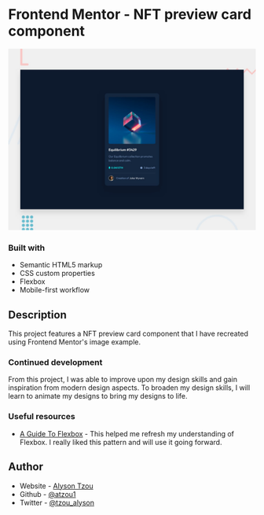 # Frontend Mentor - NFT preview card component

![Design preview for the NFT preview card component coding challenge](./design/desktop-preview.jpg)

### Built with

- Semantic HTML5 markup
- CSS custom properties
- Flexbox
- Mobile-first workflow

## Description

This project features a NFT preview card component that I have recreated using Frontend Mentor's image example.

### Continued development

From this project, I was able to improve upon my design skills and gain inspiration from modern design aspects. To broaden my design skills, I will learn to animate my designs to bring my designs to life.


### Useful resources

- [A Guide To Flexbox](https://css-tricks.com/snippets/css/a-guide-to-flexbox/) - This helped me refresh my understanding of Flexbox. I really liked this pattern and will use it going forward.


## Author

- Website - [Alyson Tzou](https://alyson-tzou.netlify.app/)
- Github - [@atzou1](https://github.com/atzou1)
- Twitter - [@tzou_alyson](https://twitter.com/tzou_alyson)
